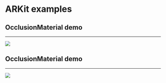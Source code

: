 # ARKit examples


## OcclusionMaterial demo
______________________________________

![](https://github.com/artyommihailovich/ARKit/blob/main/DemoResources/OcclusionMaterial.gif?raw=true)

## OcclusionMaterial demo
______________________________________

![](https://github.com/artyommihailovich/ARKit/blob/main/DemoResources/PersonSegmentation.gif?raw=true)
